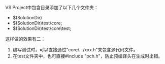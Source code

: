 VS Project中包含目录添加了以下几个文件夹：

* $(SolutionDir)
* $(SolutionDir)test\core;
* $(SolutionDir)test\core\test;

这样做的效果有二：
1. 编写测试时，可以直接通过"core/.../xxx.h"来包含源代码文件。
2. 在test文件夹中，也可直接#include "pch.h"，防止预编译头在生成时出错。
